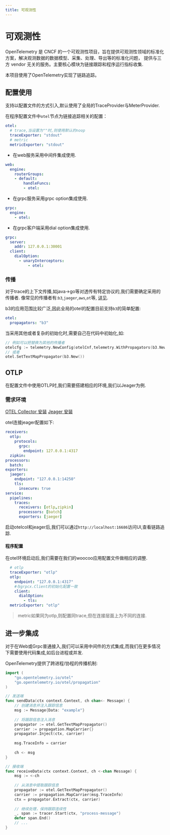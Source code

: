```yaml
---
title: 可观测性
---
```


# 可观测性

OpenTelemetry 是 CNCF 的一个可观测性项目，旨在提供可观测性领域的标准化方案，解决观测数据的数据模型、采集、处理、导出等的标准化问题，
提供与三方 vendor 无关的服务。主要核心模块为链接跟踪和程序运行指标收集.

本项目使用了OpenTelemetry实现了链路追踪。

## 配置使用

支持以配置文件的方式引入,默认使用了全局的TraceProvider与MeterProvider.

在程序配置文件中`otel`节点为链接追踪相关的配置：
```yaml
otel:
  # trace,当设置为""时,则使用默认的noop
  traceExporter: "stdout"
  # metric
  metricExporter: "stdout"
```

- 在web服务采用中间件集成使用. 
```yaml
web:
  engine:
    routerGroups:
    - default:
        handleFuncs:
        - otel:
```

- 在grpc服务采用grpc option集成使用.
```yaml
grpc:
  engine:
    - otel:
```

- 在grpc客户端采用dial option集成使用.
```yaml
grpc:
  server:
    addr: 127.0.0.1:30001
  client:
    dialOption:
      - unaryInterceptors:
          - otel:
```

### 传播

对于trace的上下文传播,如java->go等对透传有特定协议的,我们需要确定采用的传播者. 像常见的传播者有:`b3`,`jaeger`,`aws`,`ot`等,
[详见](https://opentelemetry.io/docs/reference/specification/context/api-propagators/#propagators-distribution).

b3的应用范围比较广泛,因此全局的otel的配置目前支持`b3`的简单配置:
```yaml
otel:
  propagators: "b3"
```

当采用其他或者复杂的初始化时,需要自己在代码中初始化,如:
```go
// 例如可以把替换为其他的传播者
otelcfg := telemetry.NewConfig(otelCnf,telemetry.WithPropagators(b3.New()))
// 或者
otel.SetTextMapPropagator(b3.New())
```

## OTLP

在配置文件中使用OTLP时,我们需要搭建相应的环境,我们以Jeager为例.

### 需求环境

[OTEL Collector 安装](https://opentelemetry.io/docs/collector/getting-started/)
[Jeager 安装](https://www.jaegertracing.io/docs/1.40/getting-started/)

otel连接jeager配置如下:
```yaml
receivers:
  otlp:
    protocols:
      grpc:
        endpoint: 127.0.0.1:4317
  zipkin:
processors:
  batch:
exporters:
  jaeger:
    endpoint: "127.0.0.1:14250"
    tls:
      insecure: true    
service:
  pipelines:
    traces:
      receivers: [otlp,zipkin]
      processors: [batch]
      exporters: [jaeger]    
```
启动otelcol和jeager后,我们可以通过`http://localhost:16686`访问UI,查看链路追踪.

#### 程序配置

在otel环境启动后,我们需要在我们的woocoo应用配置文件做相应的调整.

```yaml
  # otlp
  traceExporter: "otlp"
  otlp:
    endpoint: "127.0.0.1:4317"
    #与grpcx.Client的初始化配置一致
    client:
      dialOption:
        - tls: 
  metricExporter: "otlp"
```
> metric如果同为otlp,则配置同trace,但在连接层面上为不同的连接.

## 进一步集成

对于在Web或Grpc普通接入,我们可以采用中间件的方式集成,而我们在更多情况下需要使用代码集成,如后台进程或并发.

OpenTelemetry提供了跨进程/协程的传播机制:

```go
import (
    "go.opentelemetry.io/otel"
    "go.opentelemetry.io/otel/propagation"
)

// 发送端
func sendData(ctx context.Context, ch chan<- Message) {
    // 创建消息并注入跟踪信息
    msg := Message{Data: "example"}
    
    // 将跟踪信息注入消息
    propagator := otel.GetTextMapPropagator()
    carrier := propagation.MapCarrier{}
    propagator.Inject(ctx, carrier)
    
    msg.TraceInfo = carrier
    
    ch <- msg
}

// 接收端
func receiveData(ctx context.Context, ch <-chan Message) {
    msg := <-ch
    
    // 从消息中提取跟踪信息
    propagator := otel.GetTextMapPropagator()
    carrier := propagation.MapCarrier(msg.TraceInfo)
    ctx = propagator.Extract(ctx, carrier)
    
    // 继续处理，保持跟踪连续性
    _, span := tracer.Start(ctx, "process-message")
    defer span.End()
    // ...
}
```


